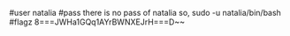 #user natalia
#pass there is no pass of natalia so,  sudo -u natalia/bin/bash
#flagz 8===JWHa1GQq1AYrBWNXEJrH===D~~
